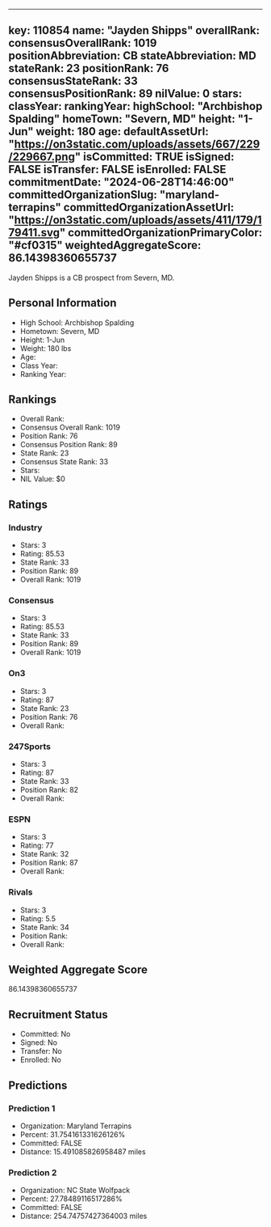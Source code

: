 ---
  key: 110854
  name: "Jayden Shipps"
  overallRank: 
  consensusOverallRank: 1019
  positionAbbreviation: CB
  stateAbbreviation: MD
  stateRank: 23
  positionRank: 76
  consensusStateRank: 33
  consensusPositionRank: 89
  nilValue: 0
  stars: 
  classYear: 
  rankingYear: 
  highSchool: "Archbishop Spalding"
  homeTown: "Severn, MD"
  height: "1-Jun"
  weight: 180
  age: 
  defaultAssetUrl: "https://on3static.com/uploads/assets/667/229/229667.png"
  isCommitted: TRUE
  isSigned: FALSE
  isTransfer: FALSE
  isEnrolled: FALSE
  commitmentDate: "2024-06-28T14:46:00"
  committedOrganizationSlug: "maryland-terrapins"
  committedOrganizationAssetUrl: "https://on3static.com/uploads/assets/411/179/179411.svg"
  committedOrganizationPrimaryColor: "#cf0315"
  weightedAggregateScore: 86.14398360655737
  ---
  
  Jayden Shipps is a CB prospect from Severn, MD.
  
  ## Personal Information
  - High School: Archbishop Spalding
  - Hometown: Severn, MD
  - Height: 1-Jun
  - Weight: 180 lbs
  - Age: 
  - Class Year: 
  - Ranking Year: 
  
  ## Rankings
  - Overall Rank: 
  - Consensus Overall Rank: 1019
  - Position Rank: 76
  - Consensus Position Rank: 89
  - State Rank: 23
  - Consensus State Rank: 33
  - Stars: 
  - NIL Value: $0
  
  ## Ratings
  
  ### Industry
  - Stars: 3
  - Rating: 85.53
  - State Rank: 33
  - Position Rank: 89
  - Overall Rank: 1019
  
  ### Consensus
  - Stars: 3
  - Rating: 85.53
  - State Rank: 33
  - Position Rank: 89
  - Overall Rank: 1019
  
  ### On3
  - Stars: 3
  - Rating: 87
  - State Rank: 23
  - Position Rank: 76
  - Overall Rank: 
  
  ### 247Sports
  - Stars: 3
  - Rating: 87
  - State Rank: 33
  - Position Rank: 82
  - Overall Rank: 
  
  ### ESPN
  - Stars: 3
  - Rating: 77
  - State Rank: 32
  - Position Rank: 87
  - Overall Rank: 
  
  ### Rivals
  - Stars: 3
  - Rating: 5.5
  - State Rank: 34
  - Position Rank: 
  - Overall Rank: 
  
  ## Weighted Aggregate Score
  86.14398360655737
  
  ## Recruitment Status
  - Committed: No
  - Signed: No
  - Transfer: No
  - Enrolled: No
  
  
  
  ## Predictions
  
  ### Prediction 1
  - Organization: Maryland Terrapins
  - Percent: 31.754161331626126%
  - Committed: FALSE
  - Distance: 15.491085826958487 miles
  
  ### Prediction 2
  - Organization: NC State Wolfpack
  - Percent: 27.78489116517286%
  - Committed: FALSE
  - Distance: 254.74757427364003 miles
  